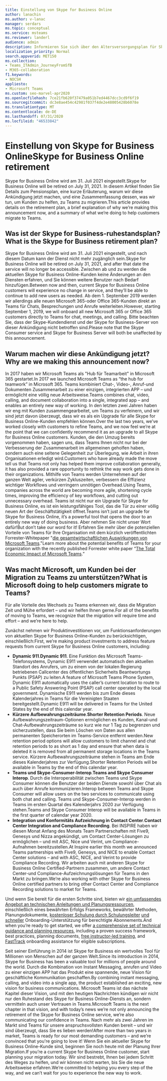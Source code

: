 ```yaml
---
title: Einstellung von Skype for Business Online
author: lanachin
ms.author: v-lanac
manager: serdars
ms.topic: conceptual
ms.service: msteams
ms.reviewer: landerl
audience: admin
description: Informieren Sie sich über den Altersversorgungsplan für Skype for Business Online und darüber, wie Microsoft Kunden bei der Migration zu Teams unterstützt.
localization_priority: Normal
search.appverid: MET150
ms.collection:
- Teams_ITAdmin_JourneyFromSfB
- M365-collaboration
f1.keywords:
- NOCSH
appliesto:
- Microsoft Teams
ms.custom: seo-marvel-apr2020
ms.openlocfilehash: 7ce21fb620f37479a051b7ed4467dcc3cd9f6f19
ms.sourcegitcommit: dc3e8ae454c42981f037f4de2e48005428b6078e
ms.translationtype: MT
ms.contentlocale: de-DE
ms.lasthandoff: 07/31/2020
ms.locfileid: "46533842"
---
```

# <a name="skype-for-business-online-retirement"></a><span data-ttu-id="24df5-103">Einstellung von Skype for Business Online</span><span class="sxs-lookup"><span data-stu-id="24df5-103">Skype for Business Online retirement</span></span>

<span data-ttu-id="24df5-104">Skype for Business Online wird am 31. Juli 2021 eingestellt.</span><span class="sxs-lookup"><span data-stu-id="24df5-104">Skype for Business Online will be retired on July 31, 2021.</span></span> <span data-ttu-id="24df5-105">In diesem Artikel finden Sie Details zum Pensionsplan, eine kurze Erläuterung, warum wir diese Ankündigung jetzt machen, und eine Zusammenfassung dessen, was wir tun, um Kunden zu helfen, zu Teams zu migrieren.</span><span class="sxs-lookup"><span data-stu-id="24df5-105">This article provides details on the retirement plan, a brief explanation of why we’re making this announcement now, and a summary of what we’re doing to help customers migrate to Teams.</span></span>
 
## <a name="what-is-the-skype-for-business-retirement-plan"></a><span data-ttu-id="24df5-106">Was ist der Skype for Business-ruhestandsplan?</span><span class="sxs-lookup"><span data-stu-id="24df5-106">What is the Skype for Business retirement plan?</span></span>

<span data-ttu-id="24df5-107">Skype for Business Online wird am 31. Juli 2021 eingestellt, und nach diesem Datum kann der Dienst nicht mehr zugänglich sein.</span><span class="sxs-lookup"><span data-stu-id="24df5-107">Skype for Business Online will be retired on July 31, 2021, and after that date the service will no longer be accessible.</span></span> <span data-ttu-id="24df5-108">Zwischen ab und zu werden die aktuellen Skype for Business Online-Kunden keine Änderungen an den Diensten erfahren, und Sie können weitere Benutzer nach Bedarf hinzufügen.</span><span class="sxs-lookup"><span data-stu-id="24df5-108">Between now and then, current Skype for Business Online customers will experience no change in service, and they’ll be able to continue to add new users as needed.</span></span> <span data-ttu-id="24df5-109">Ab dem 1. September 2019 werden wir allerdings alle neuen Microsoft 365-oder Office 365-Kunden direkt an Teams für Chats, Besprechungen und Anrufe weiterleiten.</span><span class="sxs-lookup"><span data-stu-id="24df5-109">However, starting September 1, 2019, we will onboard all new Microsoft 365 or Office 365 customers directly to Teams for chat, meetings, and calling.</span></span> <span data-ttu-id="24df5-110">Bitte beachten Sie, dass der Skype-Kundendienst und der Skype for Business-Server von dieser Ankündigung nicht betroffen sind.</span><span class="sxs-lookup"><span data-stu-id="24df5-110">Please note that the Skype Consumer service and Skype for Business Server will both be unaffected by this announcement.</span></span>  

## <a name="why-are-we-making-this-announcement-now"></a><span data-ttu-id="24df5-111">Warum machen wir diese Ankündigung jetzt?</span><span class="sxs-lookup"><span data-stu-id="24df5-111">Why are we making this announcement now?</span></span>

<span data-ttu-id="24df5-112">In 2017 haben wir Microsoft Teams als "Hub für Teamarbeit" in Microsoft 365 gestartet.</span><span class="sxs-lookup"><span data-stu-id="24df5-112">In 2017 we launched Microsoft Teams as “the hub for teamwork” in Microsoft 365.</span></span> <span data-ttu-id="24df5-113">Teams kombiniert Chat-, Video-, Anruf-und Dokumenten Zusammenarbeit zu einer einzigen, integrierten APP – und ermöglicht eine völlig neue Arbeitsweise.</span><span class="sxs-lookup"><span data-stu-id="24df5-113">Teams combines chat, video, calling, and document collaboration into a single, integrated app – and enables an entirely new way of working.</span></span> <span data-ttu-id="24df5-114">In den letzten zwei Jahren haben wir eng mit Kunden zusammengearbeitet, um Teams zu verfeinern, und wir sind jetzt davon überzeugt, dass wir es als ein Upgrade für alle Skype for Business Online-Kunden empfehlen können.</span><span class="sxs-lookup"><span data-stu-id="24df5-114">Over the last two years, we’ve worked closely with customers to refine Teams, and we now feel we’re at the point that we can confidently recommend it as an upgrade to all Skype for Business Online customers.</span></span> <span data-ttu-id="24df5-115">Kunden, die den Umzug bereits vorgenommen haben, sagen uns, dass Teams Ihnen nicht nur bei der Verbesserung der Zusammenarbeit im allgemeinen geholfen haben, sondern auch eine seltene Gelegenheit zur Überlegung, wie Arbeit in ihren Organisationen erledigt wird.</span><span class="sxs-lookup"><span data-stu-id="24df5-115">Customers who have already made the move tell us that Teams not only has helped them improve collaboration generally, it has also provided a rare opportunity to rethink the way work gets done in their organizations.</span></span> <span data-ttu-id="24df5-116">Mithilfe von Teams werden Unternehmen auf der ganzen Welt agiler, verkürzen Zykluszeiten, verbessern die Effizienz wichtiger Workflows und verringern unnötigen Overhead.</span><span class="sxs-lookup"><span data-stu-id="24df5-116">Using Teams, companies across the world are becoming more agile, shortening cycle times, improving the efficiency of key workflows, and cutting out unnecessary overhead.</span></span> <span data-ttu-id="24df5-117">Teams ist nicht nur ein Upgrade für Skype for Business Online, es ist ein leistungsfähiges Tool, das die Tür zu einer völlig neuen Art der Geschäftstätigkeit öffnet.</span><span class="sxs-lookup"><span data-stu-id="24df5-117">Teams isn’t just an upgrade for Skype for Business Online, it’s a powerful tool that opens the door to an entirely new way of doing business.</span></span> <span data-ttu-id="24df5-118">Aber nehmen Sie nicht unser Wort dafür!</span><span class="sxs-lookup"><span data-stu-id="24df5-118">But don’t take our word for it!</span></span> <span data-ttu-id="24df5-119">Erfahren Sie mehr über die potenziellen Vorteile von Teams für Ihre Organisation mit dem kürzlich veröffentlichten Forrester-Whitepaper "[die gesamtwirtschaftlichen Auswirkungen von Microsoft Teams](https://www.microsoft.com/microsoft-365/blog/wp-content/uploads/sites/2/2019/04/Total-Economic-Impact-Microsoft-Teams.pdf)."</span><span class="sxs-lookup"><span data-stu-id="24df5-119">Learn more about the potential benefits of Teams for your organization with the recently published Forrester white paper “[The Total Economic Impact of Microsoft Teams](https://www.microsoft.com/microsoft-365/blog/wp-content/uploads/sites/2/2019/04/Total-Economic-Impact-Microsoft-Teams.pdf).”</span></span>

## <a name="what-is-microsoft-doing-to-help-customers-migrate-to-teams"></a><span data-ttu-id="24df5-120">Was macht Microsoft, um Kunden bei der Migration zu Teams zu unterstützen?</span><span class="sxs-lookup"><span data-stu-id="24df5-120">What is Microsoft doing to help customers migrate to Teams?</span></span>

<span data-ttu-id="24df5-121">Für alle Vorteile des Wechsels zu Teams erkennen wir, dass die Migration Zeit und Mühe erfordert – und wir helfen Ihnen gerne.</span><span class="sxs-lookup"><span data-stu-id="24df5-121">For all of the benefits of moving to Teams, we recognize that the migration will require time and effort – and we’re here to help.</span></span>
 
<span data-ttu-id="24df5-122">Zunächst nehmen wir Produktinvestitionen vor, um Funktionsanforderungen von aktuellen Skype for Business Online-Kunden zu berücksichtigen, einschließlich:</span><span class="sxs-lookup"><span data-stu-id="24df5-122">First, we’re making product investments to address feature requests from current Skype for Business Online customers, including:</span></span>

- <span data-ttu-id="24df5-123">**Dynamic 911**.</span><span class="sxs-lookup"><span data-stu-id="24df5-123">**Dynamic 911**.</span></span> <span data-ttu-id="24df5-124">Eine Funktion des Microsoft Teams-Telefonsystems, Dynamic E911 verwendet automatisch den aktuellen Standort des Anrufers, um zu einem von der lokalen Regierung betriebenen Callcenter des öffentlichen Sicherheits Beantwortungs Punkts (PSAP) zu leiten.</span><span class="sxs-lookup"><span data-stu-id="24df5-124">A feature of Microsoft Teams Phone System, Dynamic E911 automatically uses the caller’s current location to route to a Public Safety Answering Point (PSAP) call center operated by the local government.</span></span>  <span data-ttu-id="24df5-125">Dynamische E911 werden bis zum Ende dieses Kalenderjahres in Teams für die Vereinigten Staaten bereitgestellt.</span><span class="sxs-lookup"><span data-stu-id="24df5-125">Dynamic E911 will be delivered in Teams for the United States by the end of this calendar year.</span></span>
- <span data-ttu-id="24df5-126">**Kürzere Aufbewahrungszeiträume**.</span><span class="sxs-lookup"><span data-stu-id="24df5-126">**Shorter Retention Periods**.</span></span> <span data-ttu-id="24df5-127">Neue Aufbewahrungszeitraum-Optionen ermöglichen es Kunden, Kanal-und Chat-Aufbewahrungszeiträume so kurz wie nur 1 Tag zu begrenzen und sicherzustellen, dass Sie beim Löschen von Daten aus allen permanenten Speicherorten im Teams-Service entfernt werden.</span><span class="sxs-lookup"><span data-stu-id="24df5-127">New retention period options will allow customers to limit channel and chat retention periods to as short as 1 day and ensure that when data is deleted it is removed from all permanent storage locations in the Teams service.</span></span>  <span data-ttu-id="24df5-128">Kürzere Aufbewahrungszeiträume stehen in Teams am Ende dieses Kalenderjahres zur Verfügung.</span><span class="sxs-lookup"><span data-stu-id="24df5-128">Shorter Retention Periods will be available in Teams by the end of this calendar year.</span></span>
- <span data-ttu-id="24df5-129">**Teams und Skype-Consumer-Interop**.</span><span class="sxs-lookup"><span data-stu-id="24df5-129">**Teams and Skype Consumer Interop**.</span></span> <span data-ttu-id="24df5-130">Durch die Interoperabilität zwischen Teams und Skype Consumer können die Benutzer der beiden Dienste sowohl über Chat als auch über Anrufe kommunizieren.</span><span class="sxs-lookup"><span data-stu-id="24df5-130">Interop between Teams and Skype Consumer will allow users on the two services to communicate using both chat and calling.</span></span>  <span data-ttu-id="24df5-131">Teams und Skype-Consumer-Interop werden in Teams im ersten Quartal des Kalenderjahrs 2020 zur Verfügung stehen.</span><span class="sxs-lookup"><span data-stu-id="24df5-131">Teams and Skype Consumer Interop will be available in Teams in the first quarter of calendar year 2020.</span></span>
- <span data-ttu-id="24df5-132">**Integration und Konformitäts Aufzeichnung in Contact Center**.</span><span class="sxs-lookup"><span data-stu-id="24df5-132">**Contact Center Integration and Compliance Recording**.</span></span> <span data-ttu-id="24df5-133">Bei INSPIRE haben wir diesen Monat Anfang des Monats Team Partnerschaften mit Five9, Genesys und Nizza angekündigt, um Contact Center-Lösungen zu ermöglichen – und mit ASC, Nice und Verint, um Compliance-Aufnahmen bereitzustellen.</span><span class="sxs-lookup"><span data-stu-id="24df5-133">At Inspire earlier this month we announced Teams partnerships with Five9, Genesys, and NICE to enable Contact Center solutions – and with ASC, NICE, and Verint to provide Compliance Recording.</span></span>   <span data-ttu-id="24df5-134">Wir arbeiten auch mit anderen Skype for Business Online Certified-Partnern zusammen, um andere Contact Center-und Compliance-Aufzeichnungslösungen für Teams in den Markt zu bringen.</span><span class="sxs-lookup"><span data-stu-id="24df5-134">We’re also working with other Skype for Business Online certified partners to bring other Contact Center and Compliance Recording solutions to market for Teams.</span></span>
 
<span data-ttu-id="24df5-135">Und wenn Sie bereit für die ersten Schritte sind, bieten wir [ein umfassendes Angebot an technischen Anleitungen und Planungsressourcen](https://aka.ms/SkypeToTeams), einschließlich eines bewährten Erfolgs Frameworks, bewährter Methoden, Planungsdokumente, [kostenloser Schulung durch Schulungsleiter](instructor-led-training-teams-landing-page.yml) [und schneller](https://www.microsoft.com/FastTrack) Onboarding-Unterstützung für berechtigte Abonnements.</span><span class="sxs-lookup"><span data-stu-id="24df5-135">And when you’re ready to get started, we offer [a comprehensive set of technical guidance and planning resources](https://aka.ms/SkypeToTeams), including a proven success framework, best practices, planning documents, [free instructor-led training](instructor-led-training-teams-landing-page.yml), and [FastTrack](https://www.microsoft.com/FastTrack) onboarding assistance for eligible subscriptions.</span></span>
 
<span data-ttu-id="24df5-136">Seit seiner Einführung in 2014 ist Skype for Business ein wertvolles Tool für Millionen von Menschen auf der ganzen Welt.</span><span class="sxs-lookup"><span data-stu-id="24df5-136">Since its introduction in 2014, Skype for Business has been a valuable tool for millions of people around the world.</span></span>  <span data-ttu-id="24df5-137">Durch die Kombination von Instant Messaging, anrufen und Video zu einer einzigen APP hat das Produkt eine spannende, neue Vision für geschäftliche Kommunikation geschaffen.</span><span class="sxs-lookup"><span data-stu-id="24df5-137">By combining instant messaging, calling, and video into a single app, the product established an exciting, new vision for business communications.</span></span> <span data-ttu-id="24df5-138">Microsoft Teams ist das nächste Kapitel dieser Vision, und mit den heutigen Nachrichten kündigen wir nicht nur den Ruhestand des Skype for Business Online-Diensts an, sondern vermitteln auch unser Vertrauen in Teams.</span><span class="sxs-lookup"><span data-stu-id="24df5-138">Microsoft Teams is the next chapter in that vision, and with today’s news we’re not only announcing the retirement of the Skype for Business Online service, we’re also communicating our confidence in Teams.</span></span>  <span data-ttu-id="24df5-139">Nach mehr als zwei Jahren im Markt sind Teams für unsere anspruchsvollsten Kunden bereit – und wir sind überzeugt, dass Sie es lieben werden!</span><span class="sxs-lookup"><span data-stu-id="24df5-139">After more than two years in market, Teams is ready for our most demanding customers – and we’re convinced that you're going to love it!</span></span>  <span data-ttu-id="24df5-140">Wenn Sie ein aktueller Skype for Business Online-Kunde sind, beginnen Sie noch heute mit der Planung Ihrer Migration.</span><span class="sxs-lookup"><span data-stu-id="24df5-140">If you’re a current Skype for Business Online customer, start planning your migration today.</span></span>  <span data-ttu-id="24df5-141">Wir sind bestrebt, Ihnen bei jedem Schritt des Weges zu helfen, und wir können nicht warten, bis Sie die neue Arbeitsweise erfahren.</span><span class="sxs-lookup"><span data-stu-id="24df5-141">We’re committed to helping you every step of the way, and we can’t wait for you to experience the new way to work.</span></span> 